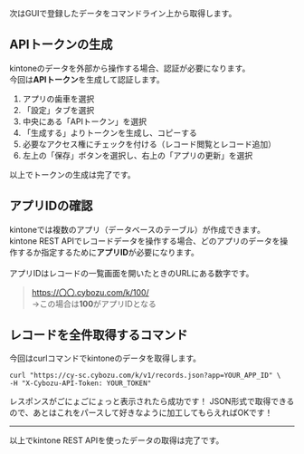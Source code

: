 次はGUIで登録したデータをコマンドライン上から取得します。

## APIトークンの生成

kintoneのデータを外部から操作する場合、認証が必要になります。<br/>
今回は**APIトークン**を生成して認証します。

1. アプリの歯車を選択
2. 「設定」タブを選択
3. 中央にある「APIトークン」を選択
4. 「生成する」よりトークンを生成し、コピーする
5. 必要なアクセス権にチェックを付ける（レコード閲覧とレコード追加）
6. 左上の「保存」ボタンを選択し、右上の「アプリの更新」を選択

以上でトークンの生成は完了です。

## アプリIDの確認

kintoneでは複数のアプリ（データベースのテーブル）が作成できます。<br/>
kintone REST APIでレコードデータを操作する場合、どのアプリのデータを操作するか指定するために**アプリID**が必要になります。<br/>
<br/>
アプリIDはレコードの一覧画面を開いたときのURLにある数字です。

> https://〇〇.cybozu.com/k/100/ <br/>
> ->この場合は**100**がアプリIDとなる

## レコードを全件取得するコマンド

今回はcurlコマンドでkintoneのデータを取得します。

```
curl "https://cy-sc.cybozu.com/k/v1/records.json?app=YOUR_APP_ID" \
-H "X-Cybozu-API-Token: YOUR_TOKEN"
```

レスポンスがごにょごにょっと表示されたら成功です！
JSON形式で取得できるので、あとはこれをパースして好きなように加工してもらえればOKです！

---
以上でkintone REST APIを使ったデータの取得は完了です。

